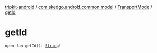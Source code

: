[tripkit-android](../../index.md) / [com.skedgo.android.common.model](../index.md) / [TransportMode](index.md) / [getId](./get-id.md)

# getId

`open fun getId(): `[`String`](https://kotlinlang.org/api/latest/jvm/stdlib/kotlin/-string/index.html)`!`